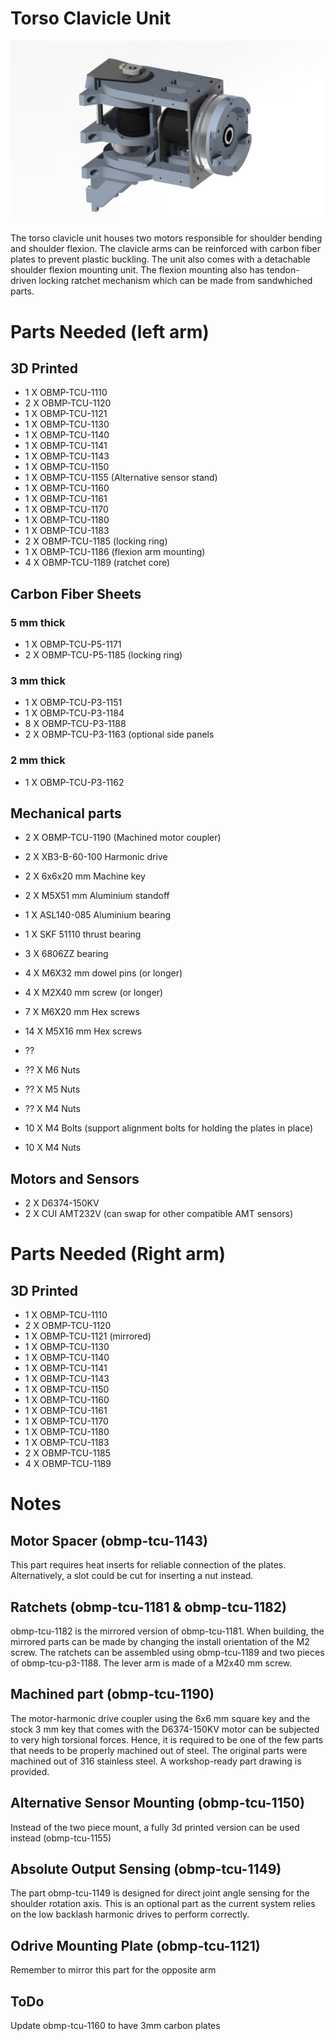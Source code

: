 # Torso Clavicle Unit

<img src="https://raw.githubusercontent.com/newdexterity/Open-Biomanual-Manipulation-System/master/images/readme/obmp-tcu-1100.jpg" width="800">

The torso clavicle unit houses two motors responsible for shoulder bending and shoulder flexion. The clavicle arms can be reinforced with carbon fiber plates to prevent plastic buckling.
The unit also comes with a detachable shoulder flexion mounting unit. The flexion mounting also has tendon-driven locking ratchet mechanism which can be made from sandwhiched parts.

# Parts Needed (left arm)
## 3D Printed

* 1 X OBMP-TCU-1110
* 2 X OBMP-TCU-1120
* 1 X OBMP-TCU-1121
* 1 X OBMP-TCU-1130
* 1 X OBMP-TCU-1140
* 1 X OBMP-TCU-1141
* 1 X OBMP-TCU-1143
* 1 X OBMP-TCU-1150
* 1 X OBMP-TCU-1155 (Alternative sensor stand)
* 1 X OBMP-TCU-1160
* 1 X OBMP-TCU-1161
* 1 X OBMP-TCU-1170
* 1 X OBMP-TCU-1180
* 1 X OBMP-TCU-1183
* 2 X OBMP-TCU-1185 (locking ring)
* 1 X OBMP-TCU-1186 (flexion arm mounting)
* 4 X OBMP-TCU-1189 (ratchet core)

## Carbon Fiber Sheets
### 5 mm thick

* 1 X OBMP-TCU-P5-1171
* 2 X OBMP-TCU-P5-1185 (locking ring)

### 3 mm thick

* 1 X OBMP-TCU-P3-1151
* 1 X OBMP-TCU-P3-1184
* 8 X OBMP-TCU-P3-1188
* 2 X OBMP-TCU-P3-1163 (optional side panels

### 2 mm thick

* 1 X OBMP-TCU-P3-1162

## Mechanical parts

* 2 X OBMP-TCU-1190 (Machined motor coupler)
* 2 X XB3-B-60-100 Harmonic drive
* 2 X 6x6x20 mm Machine key
* 2 X M5X51 mm Aluminium standoff
* 1 X ASL140-085 Aluminium bearing
* 1 X SKF 51110 thrust bearing
* 3 X 6806ZZ bearing
* 4 X M6X32 mm dowel pins (or longer)
* 4 X M2X40 mm screw (or longer)
* 7 X M6X20 mm Hex screws
* 14 X M5X16 mm Hex screws
* ??
* ?? X M6 Nuts
* ?? X M5 Nuts
* ?? X M4 Nuts

* 10 X M4 Bolts (support alignment bolts for holding the plates in place)
* 10 X M4 Nuts

## Motors and Sensors

* 2 X D6374-150KV
* 2 X CUI AMT232V (can swap for other compatible AMT sensors)


# Parts Needed (Right arm)
## 3D Printed

* 1 X OBMP-TCU-1110
* 2 X OBMP-TCU-1120
* 1 X OBMP-TCU-1121 (mirrored)
* 1 X OBMP-TCU-1130
* 1 X OBMP-TCU-1140
* 1 X OBMP-TCU-1141
* 1 X OBMP-TCU-1143
* 1 X OBMP-TCU-1150
* 1 X OBMP-TCU-1160
* 1 X OBMP-TCU-1161
* 1 X OBMP-TCU-1170
* 1 X OBMP-TCU-1180
* 1 X OBMP-TCU-1183
* 2 X OBMP-TCU-1185
* 4 X OBMP-TCU-1189

# Notes
## Motor Spacer (obmp-tcu-1143)

This part requires heat inserts for reliable connection of the plates. Alternatively, a slot could be cut for inserting a nut instead.

## Ratchets (obmp-tcu-1181 & obmp-tcu-1182)

obmp-tcu-1182 is the mirrored version of obmp-tcu-1181. When building, the mirrored parts can be made by changing the install orientation of the M2 screw.
The ratchets can be assembled using obmp-tcu-1189 and two pieces of obmp-tcu-p3-1188. The lever arm is made of a M2x40 mm screw.

## Machined part (obmp-tcu-1190)

The motor-harmonic drive coupler using the 6x6 mm square key and the stock 3 mm key that comes with the D6374-150KV motor can be subjected to very high torsional forces.
Hence, it is required to be one of the few parts that needs to be properly machined out of steel. The original parts were machined out of 316 stainless steel. A workshop-ready part drawing is provided.

## Alternative Sensor Mounting (obmp-tcu-1150)

Instead of the two piece mount, a fully 3d printed version can be used instead (obmp-tcu-1155)

## Absolute Output Sensing (obmp-tcu-1149)

The part obmp-tcu-1149 is designed for direct joint angle sensing for the shoulder rotation axis. This is an optional part as the current system relies on the low backlash harmonic drives to perform correctly.

## Odrive Mounting Plate (obmp-tcu-1121)

Remember to mirror this part for the opposite arm

## ToDo

Update obmp-tcu-1160 to have 3mm carbon plates
